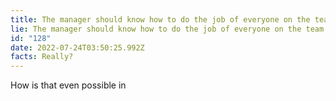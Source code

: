 ```yaml
---
title: The manager should know how to do the job of everyone on the team.
lie: The manager should know how to do the job of everyone on the team.
id: "128"
date: 2022-07-24T03:50:25.992Z
facts: Really?
---
```

How is that even possible in